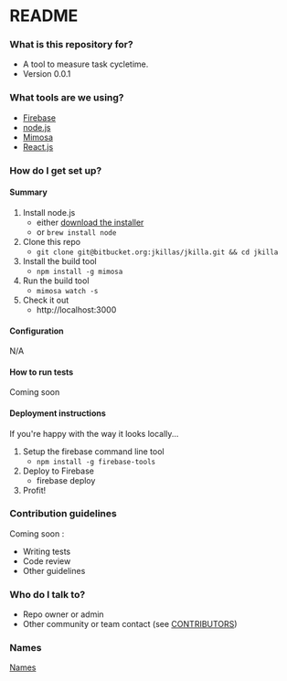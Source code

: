 # README #

### What is this repository for? ###

* A tool to measure task cycletime.
* Version 0.0.1

### What tools are we using? ###

* [Firebase](http://www.firebase.com/)
* [node.js](http://nodejs.org/)
* [Mimosa](http://mimosa.io/)
* [React.js](http://facebook.github.io/react/)

### How do I get set up? ###

#### Summary

1. Install node.js
    * either [download the installer](http://nodejs.org/download/)
    * or `brew install node`
1. Clone this repo
    * `git clone git@bitbucket.org:jkillas/jkilla.git && cd jkilla`
1. Install the build tool
    * `npm install -g mimosa`
1. Run the build tool
    * `mimosa watch -s`
1. Check it out
    * http://localhost:3000

#### Configuration

N/A

#### How to run tests

Coming soon

#### Deployment instructions

If you're happy with the way it looks locally...

1. Setup the firebase command line tool
    * `npm install -g firebase-tools`
2. Deploy to Firebase
    * firebase deploy
3. Profit!

### Contribution guidelines ###

Coming soon :

* Writing tests
* Code review
* Other guidelines

### Who do I talk to? ###

* Repo owner or admin
* Other community or team contact (see [CONTRIBUTORS](src/master/contributors.txt))

### Names ###

[Names](https://bitbucket.org/jkillas/jkilla/src/master/names.md)